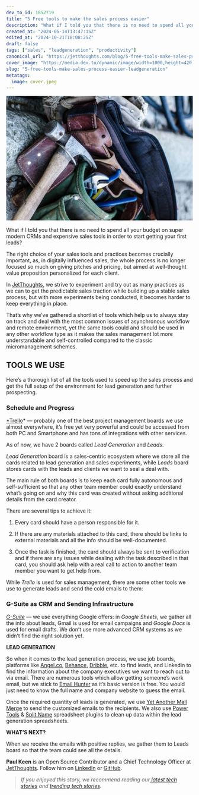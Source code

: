 ```yaml
---
dev_to_id: 1852719
title: "5 Free tools to make the sales process easier"
description: "What if I told you that there is no need to spend all your budget on super modern CRMs and..."
created_at: "2024-05-14T13:47:15Z"
edited_at: "2024-10-21T18:08:25Z"
draft: false
tags: ["sales", "leadgeneration", "productivity"]
canonical_url: "https://jetthoughts.com/blog/5-free-tools-make-sales-process-easier-leadgeneration/"
cover_image: "https://media.dev.to/dynamic/image/width=1000,height=420,fit=cover,gravity=auto,format=auto/https%3A%2F%2Fraw.githubusercontent.com%2Fjetthoughts%2Fjetthoughts.github.io%2Fmaster%2Fstatic%2Fassets%2Fimg%2Fblog%2F5-free-tools-make-sales-process-easier-leadgeneration%2Ffile_0.jpeg"
slug: "5-free-tools-make-sales-process-easier-leadgeneration"
metatags:
  image: cover.jpeg
---
```

![Photo by Jesse Orico on [Unsplash](https://unsplash.com/search/photos/writing?utm_source=unsplash&utm_medium=referral&utm_content=creditCopyText)](file_0.jpeg)

What if I told you that there is no need to spend all your budget on super modern CRMs and expensive sales tools in order to start getting your first leads?

The right choice of your sales tools and practices becomes crucially important, as, in digitally influenced sales, the whole process is no longer focused so much on giving pitches and pricing, but aimed at well-thought value proposition personalized for each client.

In [JetThoughts](https://www.jetthoughts.com), we strive to experiment and try out as many practices as we can to get the predictable sales traction while building up a stable sales process, but with more experiments being conducted, it becomes harder to keep everything in place.

That’s why we’ve gathered a shortlist of tools which help us to always stay on track and deal with the most common issues of asynchronous workflow and remote environment, yet the same tools could and should be used in any other workflow type as it makes the sales management lot more understandable and self-controlled compared to the classic micromanagement schemes.

## **TOOLS WE USE**

Here’s a thorough list of all the tools used to speed up the sales process and get the full setup of the environment for lead generation and further prospecting.

### Schedule and Progress

[*Trello](https://trello.com)* — probably one of the best project management boards we use almost everywhere, it’s free yet very powerful and could be accessed from both PC and Smartphone and has tons of integrations with other services.

As of now, we have 2 boards called *Lead Generation* and *Leads*.

*Lead Generation* board is a sales-centric ecosystem where we store all the cards related to lead generation and sales experiments, while *Leads* board stores cards with the leads and clients we want to seal a deal with.

The main rule of both boards is to keep each card fully autonomous and self-sufficient so that any other team member could exactly understand what’s going on and why this card was created without asking additional details from the card creator.

There are several tips to achieve it:

 1. Every card should have a person responsible for it.

 2. If there are any materials attached to this card, there should be links to external materials and all the info should be well-documented.

 3. Once the task is finished, the card should always be sent to verification and if there are any issues while dealing with the task described in that card, you should ask help with a real call to action to another team member you want to get help from.

While *Trello* is used for sales management, there are some other tools we use to generate leads and send the cold emails to them:

### G-Suite as CRM and Sending Infrastructure

*[G-Suite](https://gsuite.google.com)* — we use everything Google offers: in *Google Sheets*, we gather all the info about leads, Gmail is used for email campaigns and *Google Docs* is used for email drafts. We don’t use more advanced CRM systems as we didn’t find the right solution yet.

**LEAD GENERATION**

So when it comes to the lead generation process, we use job boards, platforms like [Angel.co](http://angel.co), [Behance](https://www.behance.net/), [Dribble](https://dribbble.com/), etc. to find leads, and Linkedin to find the information about the company executives we want to reach out to via email. There are numerous tools which allow getting someone’s work email, but we stick to [Email Hunter](https://hunter.io) as it’s basic version is free. You would just need to know the full name and company website to guess the email.

Once the required quantity of leads is generated, we use [Yet Another Mail Merge](https://yet-another-mail-merge.com/) to send the customized emails to the recipients. We also use [Power Tools](https://chrome.google.com/webstore/detail/power-tools/dofhceeoedodcaheeoacmadcpegkjobi?hl=en) & [Split Name](https://chrome.google.com/webstore/detail/split-names/omjobieogknhhlogiaeofbdpipihaanb?hl=en) spreadsheet plugins to clean up data within the lead generation spreadsheets.

**WHAT’S NEXT?**

When we receive the emails with positive replies, we gather them to Leads board so that the team could see all the details.

**Paul Keen** is an Open Source Contributor and a Chief Technology Officer at [JetThoughts](https://www.jetthoughts.com). Follow him on [LinkedIn](https://www.linkedin.com/in/paul-keen/) or [GitHub](https://github.com/pftg).
>  *If you enjoyed this story, we recommend reading our[ latest tech stories](https://jtway.co/latest) and [trending tech stories](https://jtway.co/trending).*
